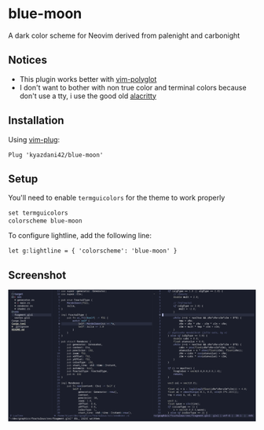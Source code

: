 # blue-moon

A dark color scheme for Neovim derived from palenight and carbonight

## Notices

- This plugin works better with [vim-polyglot](https://github.com/sheerun/vim-polyglot)
- I don't want to bother with non true color and terminal colors because don't use a tty, i use the good old [alacritty](https://github.com/alacritty/alacritty)

## Installation
Using [vim-plug](https://github.com/junegunn/vim-plug):

```vim
Plug 'kyazdani42/blue-moon'
```

## Setup 

You'll need to enable `termguicolors` for the theme to work properly
```vim
set termguicolors
colorscheme blue-moon
```

To configure lightline, add the following line:
```vim
let g:lightline = { 'colorscheme': 'blue-moon' }
```

## Screenshot

![alt text](.github/rust.png?raw=true "rust vim")
